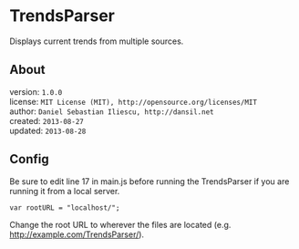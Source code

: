 TrendsParser
============

Displays current trends from multiple sources.

About
------------------

version: `1.0.0`  
license: `MIT License (MIT), http://opensource.org/licenses/MIT`  
author: `Daniel Sebastian Iliescu, http://dansil.net`  
created: `2013-08-27`  
updated: `2013-08-28`

Config
------

Be sure to edit line 17 in main.js before running the TrendsParser if you are running it from a local server.

    var rootURL = "localhost/";

Change the root URL to wherever the files are located (e.g. http://example.com/TrendsParser/).
